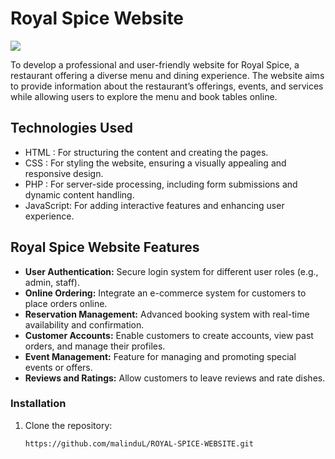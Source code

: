 # Royal Spice Website
<a href="https://www.youtube.com/watch?v=dQw4w9WgXcQ"><img src="https://user-images.githubusercontent.com/73097560/115834477-dbab4500-a447-11eb-908a-139a6edaec5c.gif"></a>

To develop a professional and user-friendly website for Royal Spice, a restaurant offering a diverse menu and dining experience. The website aims to provide information about the restaurant’s offerings, events, and services while allowing users to explore the menu and book tables online.

## Technologies Used

- HTML      : For structuring the content and creating the pages.
- CSS       : For styling the website, ensuring a visually appealing and responsive design.
- PHP       : For server-side processing, including form submissions and dynamic content handling.
- JavaScript: For adding interactive features and enhancing user experience.

## Royal Spice Website Features

- **User Authentication:** Secure login system for different user roles (e.g., admin, staff).
- **Online Ordering:** Integrate an e-commerce system for customers to place orders online.
- **Reservation Management:** Advanced booking system with real-time availability and confirmation.
- **Customer Accounts:** Enable customers to create accounts, view past orders, and manage their profiles.
- **Event Management:** Feature for managing and promoting special events or offers.
- **Reviews and Ratings:** Allow customers to leave reviews and rate dishes.

### Installation

1. Clone the repository:

   ```bash
   https://github.com/malinduL/ROYAL-SPICE-WEBSITE.git


